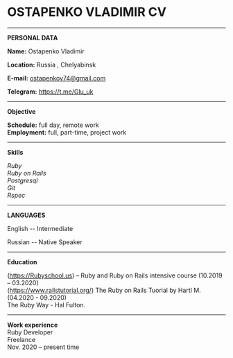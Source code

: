 # OSTAPENKO VLADIMIR CV

----------------------- -------------------------
**PERSONAL DATA**

**Name:** Ostapenko Vladimir

**Location:** Russia , Chelyabinsk

**E-mail:** ostapenkov74@gmail.com

**Telegram:** https://t.me/Glu_uk
<br/>
----------------------- -------------------------

**Objective**

**Schedule:** full day, remote work <br/>
**Employment:** full, part-time, project work

-----------------------  -------------------------

**Skills** <br/>

 *Ruby* <br/>
 *Ruby on Rails*<br/>
 *Postgresql*<br/>
 *Git*<br/>
 *Rspec*<br/>

-----------------------  -------------------------

**LANGUAGES**

English -- Intermediate

Russian -- Native Speaker

-----------------------  -------------------------

**Education**

(https://Rubyschool.us) – Ruby and Ruby on Rails intensive course (10.2019 – 03.2020)<br/>
(https://www.railstutorial.org/) The Ruby on Rails Tuorial by Hartl M. (04.2020 - 09.2020)<br/>
The Ruby Way - Hal Fulton.

-----------------------  -------------------------

**Work experience**<br/>
Ruby Developer<br/>
Freelance <br/>
Nov. 2020 – present time
